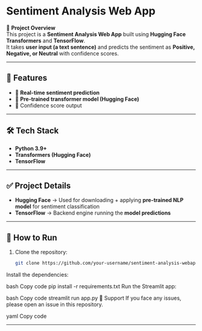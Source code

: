 # **Sentiment Analysis Web App**

📌 **Project Overview**  
This project is a **Sentiment Analysis Web App** built using **Hugging Face Transformers** and **TensorFlow**.  
It takes **user input (a text sentence)** and predicts the sentiment as **Positive, Negative, or Neutral** with confidence scores.  

---

## 🚀 **Features**
- 🔹 **Real-time sentiment prediction**  
- 🔹 **Pre-trained transformer model (Hugging Face)**  
- 🔹 Confidence score output  

---

## 🛠️ **Tech Stack**
- **Python 3.9+**  
- **Transformers (Hugging Face)**  
- **TensorFlow**  

---

## ✅ **Project Details**
- **Hugging Face** → Used for downloading + applying **pre-trained NLP model** for sentiment classification  
- **TensorFlow** → Backend engine running the **model predictions**  

---

## 🚀 **How to Run**
1. Clone the repository:  
   ```bash
   git clone https://github.com/your-username/sentiment-analysis-webapp.git
Install the dependencies:

bash
Copy code
pip install -r requirements.txt
Run the Streamlit app:

bash
Copy code
streamlit run app.py
📧 Support
If you face any issues, please open an issue in this repository.

yaml
Copy code

---
